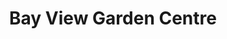 ---
title: "Bay View Garden Centre"
url: /bolton-le-sands/bay-view-garden-centre/
shop: Garten-Center
---